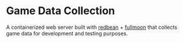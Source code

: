 # Game Data Collection
A containerized web server built with [redbean](https://redbean.dev/) + [fullmoon](https://github.com/pkulchenko/fullmoon) that collects game data for development and testing purposes.

